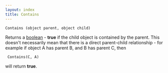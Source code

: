 ```yaml
---
layout: index
title: Contains
---
```


    Contains (object parent, object child)

Returns a [boolean](../types/boolean.html) - **true** if the child object is contained by the parent. This doesn't necessarily mean that there is a direct parent-child relationship - for example if object A has parent B, and B has parent C, then

     Contains(C, A)

will return **true**.
